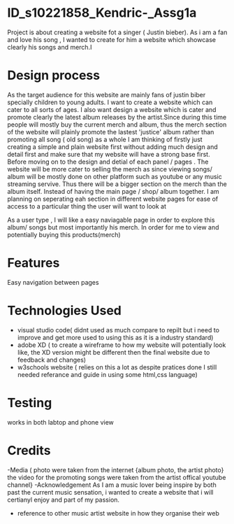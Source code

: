 # ID_s10221858_Kendric-_Assg1a
Project is about creating a website fot a singer ( Justin bieber). As i am a fan and love his song , I wanted to create for him a website  which showcase clearly his songs and merch.I 



# Design process
As the target audience for this website are mainly fans of justin biber specially children to young adults. I want to create a website which can cater to all sorts of ages. I also want design a website which is cater and promote clearly the latest album releases by the artist.Since during this time people will mostly buy the current merch and album, thus  the merch section of the website will plainly promote the lastest 'justice' album rather than promoting all song ( old song) as a whole  I am thinking of firstly just creating a simple and plain website first without adding much design and detail first  and make sure that my website will have a strong base first. Before moving on to the design and detial of each panel / pages .
The website will be more cater to selling the merch as since viewing songs/ album will be mostly done on other platform such as youtube or any music streaming servive. Thus there will be a bigger section on the merch than the album itself. Instead of having the main page / shop/ album together. I am planning on seperating eah section in different website pages for ease of access to a particular thing the user will want to look at

As a user type , I will like a easy naviagable page in order to explore this album/ songs but most importantly his merch. In order for me to view and potentially buying this products(merch)


# Features
Easy navigation between pages
 
 
 # Technologies Used
 - visual studio code( didnt used as much compare to repilt but i need to improve and get more used to using this as it is a industry standard)
 - adobe XD ( to create a wireframe to how my website will potentially look like, the XD version might be different then the final website due to feedback and changes)
 - w3schools website ( relies on this a lot as despite pratices done I still needed referance and guide in using some html,css language)

# Testing
works in both labtop and phone view
 
 
 # Credits
 -Media ( photo were taken from the internet {album photo, the artist photo}
    the video for the promoting songs were taken from the artist offical youtube channel}
 -Acknowledgement
  As I am a music lover being inspire by both past the current music sensation, i wanted to create a website that i will certianyl enjoy and part of my passion.
  - reference to other music artist website in how they organise their web
